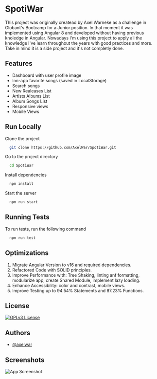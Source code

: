 # SpotiWar

This project was originally createad by Axel Warneke as a challenge in Globant's Bootcamp for a Junior position.
In that moment it was implemented using Angular 8 and developed without having previous knoledge in Angular.
Nowadays I'm using this project to apply all the knowledge I've learn throughout the years with good practices and more.
Take in mind it is a side project and it's not completly done.


## Features

- Dashboard with user profile image
- Inn-app favorite songs (saved in LocalStorage)
- Search songs
- New Realeases List
- Artists Albums List
- Album Songs List
- Responsive views
- Mobile Views


## Run Locally
Clone the project

```bash
  git clone https://github.com/AxelWar/SpotiWar.git
```

Go to the project directory

```bash
  cd SpotiWar
```

Install dependencies

```bash
  npm install
```

Start the server

```bash
  npm run start
```


## Running Tests
To run tests, run the following command

```bash
  npm run test
```


## Optimizations
1. Migrate Angular Version to v16 and required dependencies.
2. Refactored Code with SOLID principles.
3. Improve Performance with: Tree Shaking, linting anf formatting, modularize app, create Shared Module, implement lazy loading.
4. Enhance Accessibility: color and contrast, mobile views.
5. Improve Testing up to 94.54% Statements and 87.23% Functions.
   
## License
[![GPLv3 License](https://img.shields.io/badge/License-GPL%20v3-yellow.svg)](https://opensource.org/licenses/)

## Authors
- [@axelwar](https://www.github.com/axelwar)


## Screenshots
![App Screenshot](https://via.placeholder.com/468x300?text=App+Screenshot+Here)

